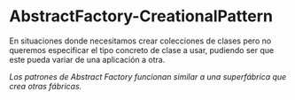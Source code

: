 # AbstractFactory-CreationalPattern

En situaciones donde necesitamos crear colecciones de clases pero no queremos especificar el tipo concreto de clase a usar, pudiendo ser que este pueda variar de una aplicación a otra.

*Los patrones de Abstract Factory funcionan similar a una superfábrica que crea otras fábricas.*
